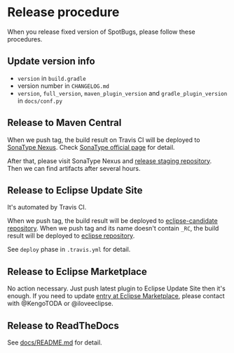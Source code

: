 # Release procedure

When you release fixed version of SpotBugs, please follow these procedures.

## Update version info

* `version` in `build.gradle`
* version number in `CHANGELOG.md`
* `version`, `full_version`, `maven_plugin_version` and `gradle_plugin_version` in `docs/conf.py`

## Release to Maven Central

When we push tag, the build result on Travis CI will be deployed to [SonaType Nexus](https://oss.sonatype.org/). Check [SonaType official page](http://central.sonatype.org/pages/gradle.html) for detail.

After that, please visit SonaType Nexus and [release staging repository](http://central.sonatype.org/pages/releasing-the-deployment.html). Then we can find artifacts after several hours.

## Release to Eclipse Update Site

It's automated by Travis CI.

When we push tag, the build result will be deployed to [eclipse-candidate repository](https://github.com/spotbugs/eclipse-candidate).
When we push tag and its name doesn't contain `_RC`, the build result will be deployed to [eclipse repository](https://github.com/spotbugs/eclipse).

See `deploy` phase in `.travis.yml` for detail.

## Release to Eclipse Marketplace

No action necessary. Just push latest plugin to Eclipse Update Site then it's enough.
If you need to update [entry at Eclipse Marketplace](https://marketplace.eclipse.org/content/spotbugs-eclipse-plugin), please contact with @KengoTODA or @iloveeclipse.

## Release to ReadTheDocs

See [docs/README.md](docs/README.md) for detail.

